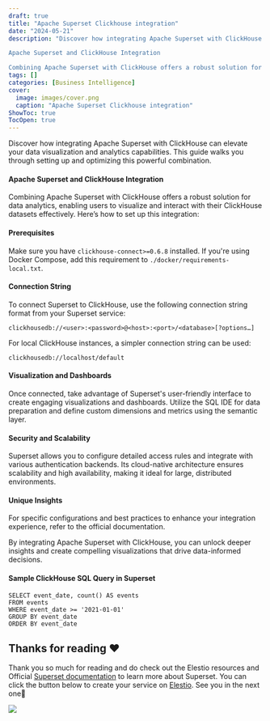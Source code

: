 ```yaml
---
draft: true
title: "Apache Superset Clickhouse integration"
date: "2024-05-21"
description: "Discover how integrating Apache Superset with ClickHouse can elevate your data visualization and analytics capabilities. This guide walks you through setting up and optimizing this powerful combination.

Apache Superset and ClickHouse Integration

Combining Apache Superset with ClickHouse offers a robust solution for data analytics, enabling users to visualize and interact"
tags: []
categories: [Business Intelligence]
cover:
  image: images/cover.png
  caption: "Apache Superset Clickhouse integration"
ShowToc: true
TocOpen: true
---
```



Discover how integrating Apache Superset with ClickHouse can elevate your data visualization and analytics capabilities. This guide walks you through setting up and optimizing this powerful combination.

#### Apache Superset and ClickHouse Integration

Combining Apache Superset with ClickHouse offers a robust solution for data analytics, enabling users to visualize and interact with their ClickHouse datasets effectively. Here’s how to set up this integration:

#### Prerequisites

Make sure you have `clickhouse-connect>=0.6.8` installed. If you're using Docker Compose, add this requirement to `./docker/requirements-local.txt`.

#### Connection String

To connect Superset to ClickHouse, use the following connection string format from your Superset service:


```
clickhousedb://<user>:<password>@<host>:<port>/<database>[?options…]

```
For local ClickHouse instances, a simpler connection string can be used:


```
clickhousedb://localhost/default

```
#### Visualization and Dashboards

Once connected, take advantage of Superset's user\-friendly interface to create engaging visualizations and dashboards. Utilize the SQL IDE for data preparation and define custom dimensions and metrics using the semantic layer.

#### Security and Scalability

Superset allows you to configure detailed access rules and integrate with various authentication backends. Its cloud\-native architecture ensures scalability and high availability, making it ideal for large, distributed environments.

#### Unique Insights

For specific configurations and best practices to enhance your integration experience, refer to the official documentation.

By integrating Apache Superset with ClickHouse, you can unlock deeper insights and create compelling visualizations that drive data\-informed decisions.

#### Sample ClickHouse SQL Query in Superset


```
SELECT event_date, count() AS events
FROM events
WHERE event_date >= '2021-01-01'
GROUP BY event_date
ORDER BY event_date

```
## **Thanks for reading ❤️**

Thank you so much for reading and do check out the Elestio resources and Official [Superset documentation](https://superset.apache.org/docs/intro/?ref=blog.elest.io) to learn more about Superset. You can click the button below to create your service on [Elestio](https://elest.io/open-source/superset?ref=blog.elest.io). See you in the next one👋

[![](https://pub-da36157c854648669813f3f76c526c2b.r2.dev/deploy-on-elestio-black.png)](https://elest.io/open-source/superset?ref=blog.elest.io)


